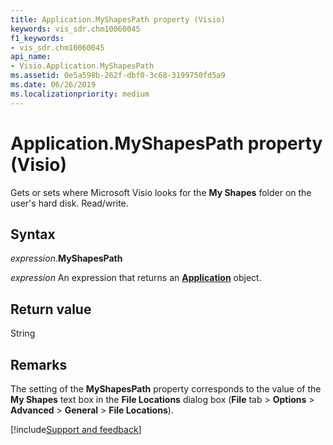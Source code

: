 ```yaml
---
title: Application.MyShapesPath property (Visio)
keywords: vis_sdr.chm10060045
f1_keywords:
- vis_sdr.chm10060045
api_name:
- Visio.Application.MyShapesPath
ms.assetid: 0e5a598b-262f-dbf0-3c68-3199750fd5a9
ms.date: 06/26/2019
ms.localizationpriority: medium
---
```



# Application.MyShapesPath property (Visio)

Gets or sets where Microsoft Visio looks for the **My Shapes** folder on the user's hard disk. Read/write.


## Syntax

_expression_.**MyShapesPath**

_expression_ An expression that returns an **[Application](Visio.Application.md)** object.


## Return value

String


## Remarks

The setting of the **MyShapesPath** property corresponds to the value of the **My Shapes** text box in the **File Locations** dialog box (**File** tab > **Options** > **Advanced** > **General** > **File Locations**).

[!include[Support and feedback](~/includes/feedback-boilerplate.md)]
